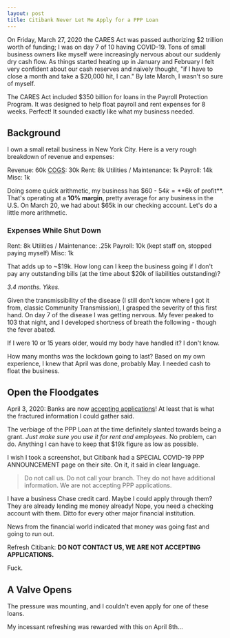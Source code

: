 ```yaml
---
layout: post
title: Citibank Never Let Me Apply for a PPP Loan
---
```


On Friday, March 27, 2020 the CARES Act was passed authorizing $2 trillion worth of funding; I was on day 7 of 10 having COVID-19. Tons of small business owners like myself were increasingly nervous about our suddenly dry cash flow. As things started heating up in January and February I felt very confident about our cash reserves and naively thought, "if I have to close a month and take a $20,000 hit, I can." By late March, I wasn't so sure of myself.

The CARES Act included $350 billion for loans in the Payroll Protection Program. It was designed to help float payroll and rent expenses for 8 weeks. Perfect! It sounded exactly like what my business needed.

## Background

I own a small retail business in New York City. Here is a very rough breakdown of revenue and expenses:

Revenue: 60k
[COGS](https://www.investopedia.com/terms/c/cogs.asp): 30k
Rent: 8k
Utilities / Maintenance: 1k
Payroll: 14k
Misc: 1k

Doing some quick arithmetic, my business has $60 - $54k = **$6k of profit**. That's operating at a **10% margin**, pretty average for any business in the U.S. On March 20, we had about $65k in our checking account. Let's do a little more arithmetic.

### Expenses While Shut Down
Rent: 8k
Utilities / Maintenance: .25k
Payroll: 10k (kept staff on, stopped paying myself)
Misc: 1k

That adds up to ~$19k. How long can I keep the business going if I don't pay any outstanding bills (at the time about $20k of liabilities outstanding)?

_3.4 months. Yikes._

Given the transmissibility of the disease (I still don't know where I got it from, classic Community Transmission), I grasped the severity of this first hand. On day 7 of the disease I was getting nervous. My fever peaked to 103 that night, and I developed shortness of breath the following - though the fever abated.

If I were 10 or 15 years older, would my body have handled it? I don't know.

How many months was the lockdown going to last? Based on my own experience, I knew that April was done, probably May. I needed cash to float the business.

## Open the Floodgates

April 3, 2020: Banks are now [accepting applications](https://www.schgroup.com/resource/blog-post/how-to-begin-your-paycheck-protection-program-application/)! At least that is what the fractured information I could gather said.

The verbiage of the PPP Loan at the time definitely slanted towards being a grant. _Just make sure you use it for rent and employees_. No problem, can do. Anything I can have to keep that $19k figure as low as possible.

I wish I took a screenshot, but Citibank had a SPECIAL COVID-19 PPP ANNOUNCEMENT page on their site. On it, it said in clear language.

> Do not call us. Do not call your branch. They do not have additional information. We are not accepting PPP applications.

I have a business Chase credit card. Maybe I could apply through them? They are already lending me money already! Nope, you need a checking account with them. Ditto for every other major financial institution.

News from the financial world indicated that money was going fast and going to run out.

Refresh Citibank: **DO NOT CONTACT US, WE ARE NOT ACCEPTING APPLICATIONS.**

Fuck.

## A Valve Opens

The pressure was mounting, and I couldn't even apply for one of these loans.

My incessant refreshing was rewarded with this on April 8th...